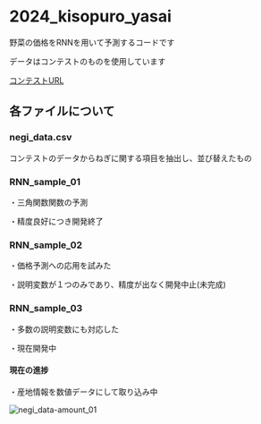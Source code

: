 # 2024_kisopuro_yasai

野菜の価格をRNNを用いて予測するコードです

データはコンテストのものを使用しています

[コンテストURL](https://competition.nishika.com/competitions/yasai_2024winter/summary)

## 各ファイルについて

### negi_data.csv

コンテストのデータからねぎに関する項目を抽出し、並び替えたもの

### RNN_sample_01 

・三角関数関数の予測

・精度良好につき開発終了

### RNN_sample_02 

・価格予測への応用を試みた

・説明変数が１つのみであり、精度が出なく開発中止(未完成)

### RNN_sample_03 

・多数の説明変数にも対応した

・現在開発中

#### 現在の進捗

・産地情報を数値データにして取り込み中

![negi_data-amount_01](https://github.com/user-attachments/assets/58c31738-0c87-44db-9f92-ad0a5fb6434a)


